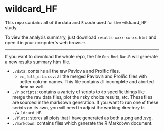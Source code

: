 # wildcard_HF

This repo contains all of the data and R code used for the wildcard_HF study.

To view the analysis summary, just download `results-xxxx-xx-xx.html` and open it in your computer's web browser.

---

If you want to download the whole repo, the file `Gen_Rmd_Doc.R` will generate a new results summary html file.

- `./data`: contains all the raw Pavlovia and Prolific files.
  - `wc_full_data.csv`: all the merged Pavlovia and Prolific files with better column names. This file contains all incomplete and aborted data as well.
- `./r-scripts`: contains a variety of scripts to do specific things like merge the raw data files, plot the risky choice results, etc. These files are sourced in the markdown generation. If you want to run one of these scripts on its own, you will need to adjust the working directory to `./wildcard_HF`.
- `./Plots`: stores all plots that I have generated as both a .png and .svg.
- `./markdown`: contains files which generate the R Markdown document.
